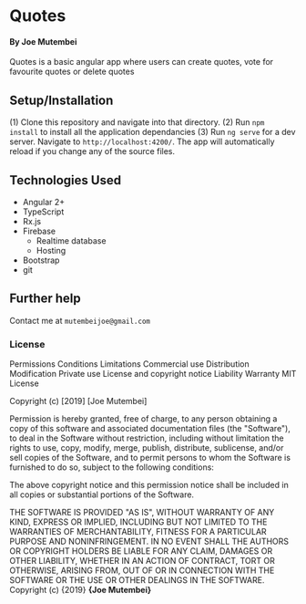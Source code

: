 # Quotes
#### By Joe Mutembei

Quotes is a basic angular app where users can create quotes, vote for favourite quotes or delete quotes
## Setup/Installation

(1) Clone this repository and navigate into that directory. 
(2) Run `npm install` to install all the application dependancies
(3) Run `ng serve` for a dev server. Navigate to `http://localhost:4200/`. The app will automatically reload if you change any of the source files.
## Technologies Used
+ Angular 2+
+ TypeScript
+ Rx.js
+ Firebase 
    + Realtime database
    + Hosting
+ Bootstrap
+ git 

## Further help
Contact me at  `mutembeijoe@gmail.com`

### License

Permissions	Conditions	Limitations
 Commercial use
 Distribution
 Modification
 Private use
 License and copyright notice
 Liability
 Warranty
MIT License

Copyright (c) [2019] [Joe Mutembei]

Permission is hereby granted, free of charge, to any person obtaining a copy
of this software and associated documentation files (the "Software"), to deal
in the Software without restriction, including without limitation the rights
to use, copy, modify, merge, publish, distribute, sublicense, and/or sell
copies of the Software, and to permit persons to whom the Software is
furnished to do so, subject to the following conditions:

The above copyright notice and this permission notice shall be included in all
copies or substantial portions of the Software.

THE SOFTWARE IS PROVIDED "AS IS", WITHOUT WARRANTY OF ANY KIND, EXPRESS OR
IMPLIED, INCLUDING BUT NOT LIMITED TO THE WARRANTIES OF MERCHANTABILITY,
FITNESS FOR A PARTICULAR PURPOSE AND NONINFRINGEMENT. IN NO EVENT SHALL THE
AUTHORS OR COPYRIGHT HOLDERS BE LIABLE FOR ANY CLAIM, DAMAGES OR OTHER
LIABILITY, WHETHER IN AN ACTION OF CONTRACT, TORT OR OTHERWISE, ARISING FROM,
OUT OF OR IN CONNECTION WITH THE SOFTWARE OR THE USE OR OTHER DEALINGS IN THE
SOFTWARE.
Copyright (c) {2019} **{Joe Mutembei}**
  